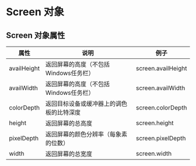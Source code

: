 Screen 对象
===

Screen 对象属性
---

|属性|说明|例子|   
|---|---|---|   
|availHeight|返回屏幕的高度（不包括Windows任务栏）|screen.availHeight|   
|availWidth|返回屏幕的高度（不包括Windows任务栏）|screen.availWidth|   
|colorDepth|返回目标设备或缓冲器上的调色板的比特深度|screen.colorDepth|   
|height|返回屏幕的总高度|screen.height|   
|pixelDepth|返回屏幕的颜色分辨率（每象素的位数）|screen.pixelDepth|   
|width|	返回屏幕的总宽度|screen.width|   
